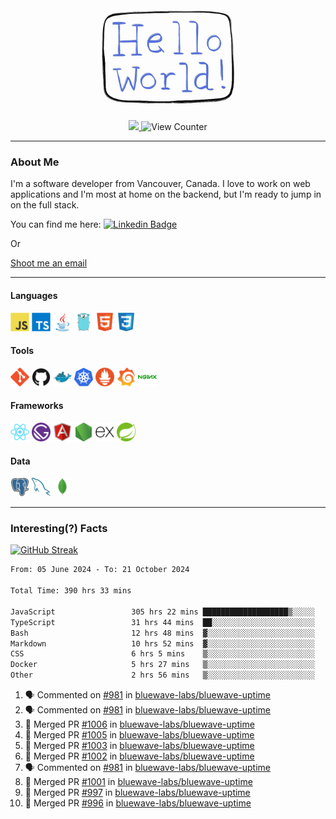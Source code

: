 <div align="center">
    <img src="./img/hello_world.webp" height="200px" width="">
    <div>
        <a href="https://www.linkedin.com/in/ajhollid">
            <img src="https://img.shields.io/badge/LinkedIn-blue"/>
        </a>
        <img src="https://komarev.com/ghpvc/?username=ajhollid&color=yellow" alt="View Counter">
    </div>
</div>

---

### About Me

I'm a software developer from Vancouver, Canada. I love to work on web applications and I'm most at home on the backend, but I'm ready to jump in on the full stack.

You can find me here: [![Linkedin Badge](https://img.shields.io/badge/-ajhollid-blue?style=flat&logo=Linkedin&logoColor=white)](https://www.linkedin.com/in/ajhollid)

Or

[Shoot me an email](mailto:ajhollid@gmail.com)

---

#### Languages

<div>
    <img src="./img/devicons/javascript-original.svg" width=30 height=30 alt="JavaScript">
    <img src="/img/devicons/typescript-original.svg" width=30 height=30 alt="TypeScript">
    <img src="./img/devicons/java-original.svg" width=30 height=30 alt="Java">
    <img src="./img/devicons/go-original.svg" width=30 height=30 alt="Golang">
    <img src="./img/devicons/html5-original.svg" width=30 height=30 alt="HTML 5">
    <img src="./img/devicons/css3-original.svg" width=30 height=30 alt="CSS 3">
</div>

#### Tools

<div>
    <img src="./img/devicons/git-original.svg" width=30 height=30 alt="Git">
    <img src="./img/devicons/github-original.svg" width=30 height=30 alt="Github">
    <img src="./img/devicons/docker-original.svg" width=30 
    height=30 alt="Docker">
    <img src="./img/devicons/kubernetes-original.svg" width=30 height=30 alt="K8">
    <img src="./img/devicons/prometheus-original.svg" width=30 height=30 alt="Prometheus">
    <img src="./img/devicons/grafana-original.svg" width=30 height=30 alt="Grafana">
    <img src="./img/devicons/nginx-original.svg" width=30 height=30 alt="Nginx">
</div>

#### Frameworks

<div>
    <img src="./img/devicons/react-original.svg" width=30 height=30 alt="React">
    <img src="./img/devicons/gatsby-original.svg" width=30 height=30 alt="Gatsby">
    <img src="./img/devicons/angularjs-original.svg" width=30 height=30 alt="AngularJS">
    <img src="./img/devicons/nodejs-original.svg" width=30 height=30 alt="NodeJS">
    <img src="./img/devicons/express-original.svg" width=30 height=30 alt="Express">
    <img src="./img/devicons/spring-original.svg" width=30 height=30 alt="Spring">
</div>

#### Data

<div>
    <img src="./img/devicons/postgresql-original.svg" width=30 height=30 alt="Postgresql">
    <img src="./img/devicons/mysql-original.svg" width=30 height=30 alt="Mysql">
    <img src="./img/devicons/mongodb-original.svg" width=30 height=30 alt="MongoDB">
</div>

---

### Interesting(?) Facts

[![GitHub Streak](http://github-readme-streak-stats.herokuapp.com?user=ajhollid)](https://git.io/streak-stats)

 <!--START_SECTION:waka-->

```txt
From: 05 June 2024 - To: 21 October 2024

Total Time: 390 hrs 33 mins

JavaScript                 305 hrs 22 mins ███████████████████▒░░░░░   77.61 %
TypeScript                 31 hrs 44 mins  ██░░░░░░░░░░░░░░░░░░░░░░░   08.07 %
Bash                       12 hrs 48 mins  ▓░░░░░░░░░░░░░░░░░░░░░░░░   03.26 %
Markdown                   10 hrs 52 mins  ▓░░░░░░░░░░░░░░░░░░░░░░░░   02.76 %
CSS                        6 hrs 5 mins    ▒░░░░░░░░░░░░░░░░░░░░░░░░   01.55 %
Docker                     5 hrs 27 mins   ▒░░░░░░░░░░░░░░░░░░░░░░░░   01.39 %
Other                      2 hrs 56 mins   ▒░░░░░░░░░░░░░░░░░░░░░░░░   00.75 %
```

<!--END_SECTION:waka-->


<!--START_SECTION:activity-->
1. 🗣 Commented on [#981](https://github.com/bluewave-labs/bluewave-uptime/pull/981#issuecomment-2428475740) in [bluewave-labs/bluewave-uptime](https://github.com/bluewave-labs/bluewave-uptime)
2. 🗣 Commented on [#981](https://github.com/bluewave-labs/bluewave-uptime/pull/981#issuecomment-2428474745) in [bluewave-labs/bluewave-uptime](https://github.com/bluewave-labs/bluewave-uptime)
3. 🎉 Merged PR [#1006](https://github.com/bluewave-labs/bluewave-uptime/pull/1006) in [bluewave-labs/bluewave-uptime](https://github.com/bluewave-labs/bluewave-uptime)
4. 🎉 Merged PR [#1005](https://github.com/bluewave-labs/bluewave-uptime/pull/1005) in [bluewave-labs/bluewave-uptime](https://github.com/bluewave-labs/bluewave-uptime)
5. 🎉 Merged PR [#1003](https://github.com/bluewave-labs/bluewave-uptime/pull/1003) in [bluewave-labs/bluewave-uptime](https://github.com/bluewave-labs/bluewave-uptime)
6. 🎉 Merged PR [#1002](https://github.com/bluewave-labs/bluewave-uptime/pull/1002) in [bluewave-labs/bluewave-uptime](https://github.com/bluewave-labs/bluewave-uptime)
7. 🗣 Commented on [#981](https://github.com/bluewave-labs/bluewave-uptime/pull/981#issuecomment-2428068548) in [bluewave-labs/bluewave-uptime](https://github.com/bluewave-labs/bluewave-uptime)
8. 🎉 Merged PR [#1001](https://github.com/bluewave-labs/bluewave-uptime/pull/1001) in [bluewave-labs/bluewave-uptime](https://github.com/bluewave-labs/bluewave-uptime)
9. 🎉 Merged PR [#997](https://github.com/bluewave-labs/bluewave-uptime/pull/997) in [bluewave-labs/bluewave-uptime](https://github.com/bluewave-labs/bluewave-uptime)
10. 🎉 Merged PR [#996](https://github.com/bluewave-labs/bluewave-uptime/pull/996) in [bluewave-labs/bluewave-uptime](https://github.com/bluewave-labs/bluewave-uptime)
<!--END_SECTION:activity-->
